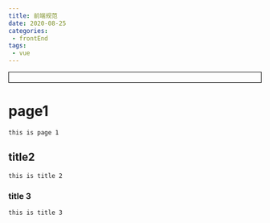 ```yaml
---
title: 前端规范
date: 2020-08-25
categories:
 - frontEnd
tags:
 - vue
---
```




<div style="border:solid 1px #000;padding: 10px;">
<Icon type='phone'/>
</div>

# page1

	this is page 1

## title2

	this is title 2

### title 3

	this is title 3